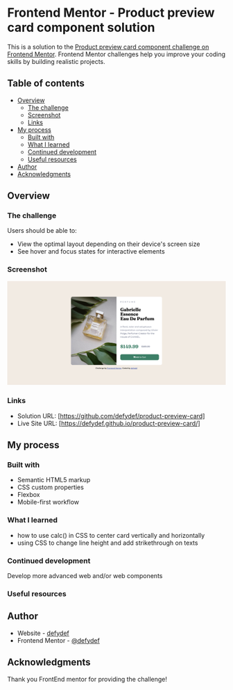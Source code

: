# Frontend Mentor - Product preview card component solution

This is a solution to the [Product preview card component challenge on Frontend Mentor](https://www.frontendmentor.io/challenges/product-preview-card-component-GO7UmttRfa). Frontend Mentor challenges help you improve your coding skills by building realistic projects. 

## Table of contents

- [Overview](#overview)
  - [The challenge](#the-challenge)
  - [Screenshot](#screenshot)
  - [Links](#links)
- [My process](#my-process)
  - [Built with](#built-with)
  - [What I learned](#what-i-learned)
  - [Continued development](#continued-development)
  - [Useful resources](#useful-resources)
- [Author](#author)
- [Acknowledgments](#acknowledgments)

## Overview

### The challenge

Users should be able to:

- View the optimal layout depending on their device's screen size
- See hover and focus states for interactive elements

### Screenshot

![](./screenshot.png)

### Links

- Solution URL: [https://github.com/defydef/product-preview-card]
- Live Site URL: [https://defydef.github.io/product-preview-card/]

## My process

### Built with

- Semantic HTML5 markup
- CSS custom properties
- Flexbox
- Mobile-first workflow

### What I learned

- how to use calc() in CSS to center card vertically and horizontally
- using CSS to change line height and add strikethrough on texts

### Continued development

Develop more advanced web and/or web components

### Useful resources


## Author

- Website - [defydef](https://github.com/defydef)
- Frontend Mentor - [@defydef](https://www.frontendmentor.io/profile/defydef)

## Acknowledgments

Thank you FrontEnd mentor for providing the challenge!